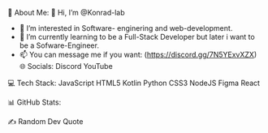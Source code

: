 💫 About Me:
👋 Hi, I’m @Konrad-lab
- 👀 I’m interested in Software- enginering and web-development.
- 🌱 I’m currently learning to be a Full-Stack Developer but later i want to be a Sofware-Engineer.
- 📫 You can message me if you want: (https://discord.gg/7N5YExvXZX)
🌐 Socials:
Discord YouTube

💻 Tech Stack:
JavaScript HTML5 Kotlin Python CSS3 NodeJS Figma React

📊 GitHub Stats:






✍️ Random Dev Quote


